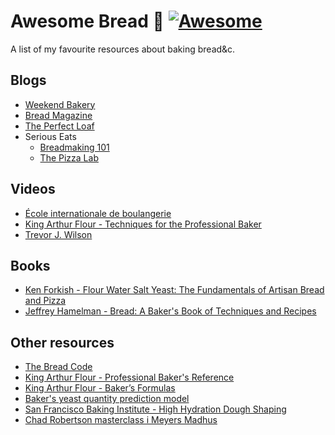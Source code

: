 # Awesome Bread 🥖 [![Awesome](https://cdn.rawgit.com/sindresorhus/awesome/d7305f38d29fed78fa85652e3a63e154dd8e8829/media/badge.svg)](https://github.com/gcapizzi/awesome-bread)

A list of my favourite resources about baking bread&amp;c.

## Blogs

* [Weekend Bakery](http://www.weekendbakery.com/)
* [Bread Magazine](https://bread-magazine.com/)
* [The Perfect Loaf](https://www.theperfectloaf.com/)
* Serious Eats
  - [Breadmaking 101](https://www.seriouseats.com/tags/breadmaking%20101)
  - [The Pizza Lab](https://www.seriouseats.com/recipes/the-pizza-lab)

## Videos

* [École internationale de boulangerie](https://ecoleinternationaledeboulangerie.fr/en/tutos.php)
* [King Arthur Flour - Techniques for the Professional Baker](https://www.kingarthurflour.com/videos/professional-techniques)
* [Trevor J. Wilson](https://www.youtube.com/channel/UCRK2AFfEfjhFcpYtu44Uzvw)

## Books

* [Ken Forkish - Flour Water Salt Yeast: The Fundamentals of Artisan Bread and Pizza](http://kensartisan.com/flour-water-salt-yeast/)
* [Jeffrey Hamelman - Bread: A Baker's Book of Techniques and Recipes](https://www.goodreads.com/book/show/153240.Bread)

## Other resources

* [The Bread Code](https://github.com/hendricius/the-bread-code)
* [King Arthur Flour - Professional Baker's Reference](https://www.kingarthurflour.com/professional/bakers-reference.html)
* [King Arthur Flour - Baker’s Formulas](https://www.kingarthurflour.com/professional/formulas.html)
* [Baker's yeast quantity prediction model](https://www.pizzamaking.com/forum/index.php?topic=26831.0)
* [San Francisco Baking Institute - High Hydration Dough Shaping](https://www.youtube.com/watch?v=vEG1BjWroT0)
* [Chad Robertson masterclass i Meyers Madhus](https://www.youtube.com/watch?v=cIIjV6s-0cA&feature=youtu.be)
